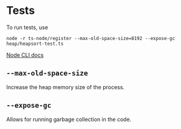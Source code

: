 # Tests

To run tests, use

`node -r ts-node/register --max-old-space-size=8192 --expose-gc heap/heapsort-test.ts`

[Node CLI docs](https://nodejs.org/api/cli.html)

## `--max-old-space-size`

Increase the heap memory size of the process.

## `--expose-gc`

Allows for running garbage collection in the code.
